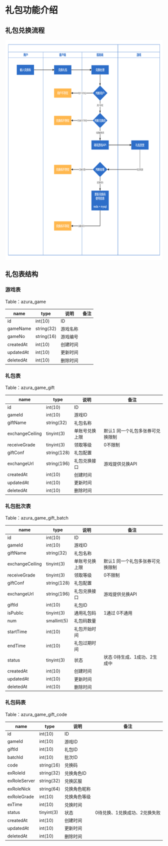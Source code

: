 <style>
    table{
        margin: initial;
    }
</style>

# 礼包功能介绍

## 礼包兑换流程

 <img src="../../images/gift/exchange-process.jpg" width = "773" height = "704" alt="Android_1" align=center />

## 礼包表结构

### 游戏表

Table：azura_game

| name      | type        | 说明   | 备注              |
|-----------|-------------|------|-----------------|
| id        | int(10)     | ID   |                 |
| gameName  | string(32)  | 游戏名称 |                 |
| gameNo    | string(16)  | 游戏编号 |                 |
| createdAt | int(10)     | 创建时间 |                 |
| updatedAt | int(10)     | 更新时间 |                 |
| deletedAt | int(10)     | 删除时间 |                 |

### 礼包表

Table：azura_game_gift

| name            | type        | 说明 | 备注                |
|-----------------|-------------|----|-------------------|
| id              | int(10)     | ID |                   |
| gameId          | int(10)     | 游戏ID |                   |
| giftName        | string(32)  | 礼包名称 |                   |
| exchangeCeiling | tinyint(3)  | 单账号兑换上限  | 默认1 同一个礼包多张券可兑换限制 |
| receiveGrade    | tinyint(3)  | 领取等级  | 0不限制              |
| giftConf        | string(128) | 礼包配置  |                   |
| exchangeUrl     | string(196) | 礼包兑换接口  | 游戏提供兑换API         |
| createdAt       | int(10)     | 创建时间 |                   |
| updatedAt       | int(10)     | 更新时间 |                   |
| deletedAt       | int(10)     | 删除时间 |                   |

### 礼包批次表

Table：azura_game_gift_batch

| name            | type        | 说明              | 备注            |
|-----------------|-------------|-----------------|---------------|
| id              | int(10)     | ID              |               |
| gameId          | int(10)     | 游戏ID |                   |
| giftName        | string(32)  | 礼包名称 |                   |
| exchangeCeiling | tinyint(3)  | 单账号兑换上限  | 默认1 同一个礼包多张券可兑换限制 |
| receiveGrade    | tinyint(3)  | 领取等级  | 0不限制              |
| giftConf        | string(128) | 礼包配置  |                   |
| exchangeUrl     | string(196) | 礼包兑换接口  | 游戏提供兑换API         |
| giftId          | int(10)     | 礼包ID            |               |
| isPublic        | tinyint(3)  | 通用礼包码  | 1通过 0不通用      |
| num             | smallint(5) | 礼包码数量           |               |
| startTime       | int(10)     | 礼包开始时间          |               |
| endTime         | int(10)     | 礼包过期时间          |               |
| status          | tinyint(3)  | 状态 |状态 0待生成、1成功、2生成中 |
| createdAt       | int(10)     | 创建时间            |               |
| updatedAt       | int(10)     | 更新时间            |               |
| deletedAt       | int(10)     | 删除时间            |               |

### 礼包码表

Table：azura_game_gift_code

| name         | type       | 说明   | 备注                |
|--------------|------------|------|-------------------|
| id           | int(10)    | ID   |                   |
| gameId       | int(10)    | 游戏ID |                   |
| giftId       | int(10)    | 礼包ID |                   |
| batchId      | int(10)    | 批次ID |                   |
| code         | string(16) | 兑换码  |                   |
| exRoleId     | string(32) | 兑换角色ID |                   |
| exRoleServer | string(32) | 兑换区服   |                   |
| exRoleNick   | string(64) | 兑换角色昵称 |                   |
| exRoleGrade  | int(10)    | 兑换角色等级 |                   |
| exTime       | int(10)    | 兑换时间 |                   |
| status       | tinyint(3) | 状态   | 0待兑换、1兑换成功、2兑换失败  |
| createdAt    | int(10)    | 创建时间 |                   |
| updatedAt    | int(10)    | 更新时间 |                   |
| deletedAt    | int(10)    | 删除时间 |                   |
